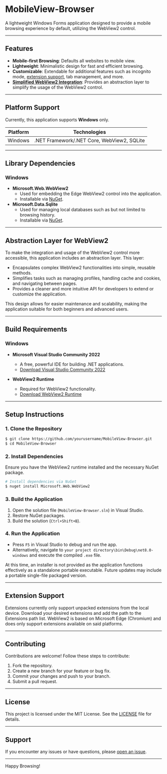 # MobileView-Browser

A lightweight Windows Forms application designed to provide a mobile browsing experience by default, utilizing the WebView2 control.

---

## Features
- **Mobile-first Browsing**: Defaults all websites to mobile view.
- **Lightweight**: Minimalistic design for fast and efficient browsing.
- **Customizable**: Extendable for additional features such as incognito mode, [extension support](#extension-support), tab management, and more.
- **[Simplified WebView2 Integration](#abstraction-layer-for-webview2)**: Provides an abstraction layer to simplify the usage of the WebView2 control.

---

## Platform Support

Currently, this application supports **Windows** only.

| Platform | Technologies          |
|----------|-----------------------|
| Windows  | .NET Framework/.NET Core, WebView2, SQLite |

---

## Library Dependencies

### Windows
- **Microsoft.Web.WebView2**
  - Used for embedding the Edge WebView2 control into the application.
  - Installable via [NuGet](https://www.nuget.org/packages/Microsoft.Web.WebView2).
- **Microsoft.Data.Sqlite**
  - Used for managing local databases such as but not limited to browsing history.
  - Installable via [NuGet](https://www.nuget.org/packages/Microsoft.Data.Sqlite).

---

## Abstraction Layer for WebView2

To make the integration and usage of the WebView2 control more accessible, this application includes an abstraction layer. This layer:

- Encapsulates complex WebView2 functionalities into simple, reusable methods.
- Simplifies tasks such as managing profiles, handling cache and cookies, and navigating between pages.
- Provides a cleaner and more intuitive API for developers to extend or customize the application.

This design allows for easier maintenance and scalability, making the application suitable for both beginners and advanced users.

---

## Build Requirements

### Windows
- **Microsoft Visual Studio Community 2022**
  - A free, powerful IDE for building .NET applications.
  - [Download Visual Studio Community 2022](https://visualstudio.microsoft.com/vs/community/)

- **WebView2 Runtime**
  - Required for WebView2 functionality.
  - [Download WebView2 Runtime](https://developer.microsoft.com/en-us/microsoft-edge/webview2/#download-section)

---

## Setup Instructions

### 1. Clone the Repository
```bash
$ git clone https://github.com/yourusername/MobileView-Browser.git
$ cd MobileView-Browser
```

### 2. Install Dependencies
Ensure you have the WebView2 runtime installed and the necessary NuGet package.
```bash
# Install dependencies via NuGet
$ nuget install Microsoft.Web.WebView2
```

### 3. Build the Application
1. Open the solution file (`MobileView-Browser.sln`) in Visual Studio.
2. Restore NuGet packages.
3. Build the solution (`Ctrl+Shift+B`).

### 4. Run the Application
- Press `F5` in Visual Studio to debug and run the app.
- Alternatively, navigate to `your project directory\bin\Debug\net8.0-windows` and execute the compiled `.exe` file.

At this time, an installer is not provided as the application functions effectively as a standalone portable executable. Future updates may include a portable single-file packaged version.

---
## Extension Support
Extensions currently only support unpacked extensions from the local device. 
Download your desired extensions and add the path to the Extensions path list.
WebView2 is based on Microsoft Edge (Chromium) and does only support extensions available on said platforms.

---

## Contributing

Contributions are welcome! Follow these steps to contribute:

1. Fork the repository.
2. Create a new branch for your feature or bug fix.
3. Commit your changes and push to your branch.
4. Submit a pull request.

---

## License
This project is licensed under the MIT License. See the [LICENSE](https://github.com/j-emman/MobileView-Browser/blob/master/LICENSE) file for details.

---

## Support

If you encounter any issues or have questions, please [open an issue](https://github.com/j-emman/MobileView-Browser/issues).

---
Happy Browsing!
